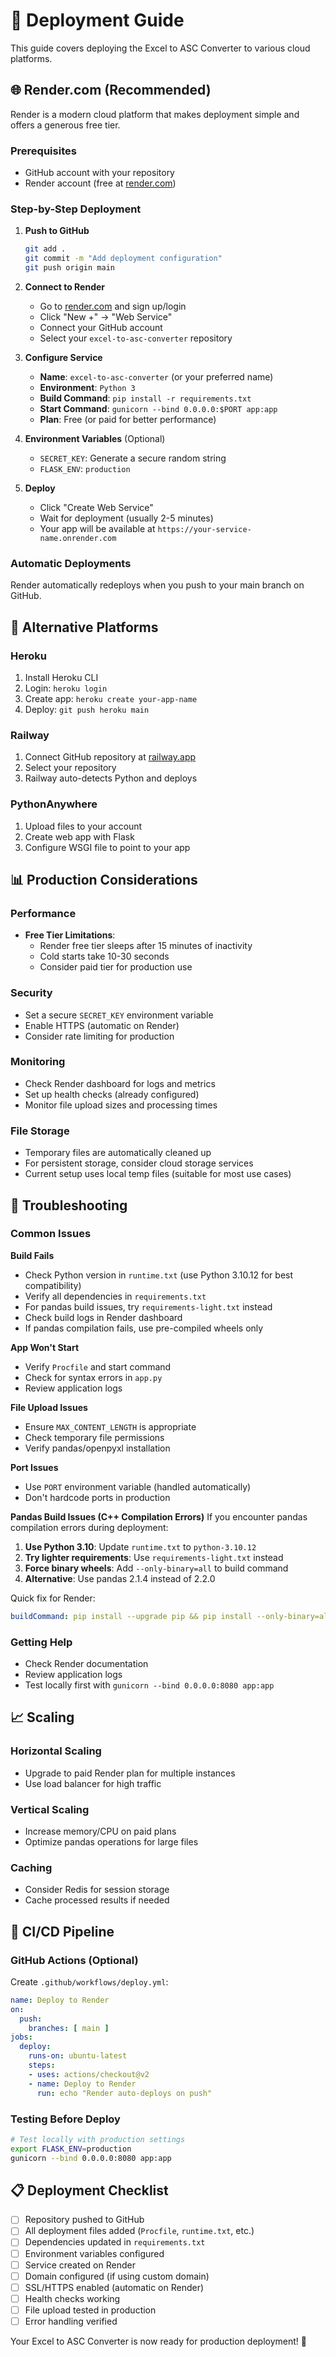 # 🚀 Deployment Guide

This guide covers deploying the Excel to ASC Converter to various cloud platforms.

## 🌐 Render.com (Recommended)

Render is a modern cloud platform that makes deployment simple and offers a generous free tier.

### Prerequisites
- GitHub account with your repository
- Render account (free at [render.com](https://render.com))

### Step-by-Step Deployment

1. **Push to GitHub**
   ```bash
   git add .
   git commit -m "Add deployment configuration"
   git push origin main
   ```

2. **Connect to Render**
   - Go to [render.com](https://render.com) and sign up/login
   - Click "New +" → "Web Service"
   - Connect your GitHub account
   - Select your `excel-to-asc-converter` repository

3. **Configure Service**
   - **Name**: `excel-to-asc-converter` (or your preferred name)
   - **Environment**: `Python 3`
   - **Build Command**: `pip install -r requirements.txt`
   - **Start Command**: `gunicorn --bind 0.0.0.0:$PORT app:app`
   - **Plan**: Free (or paid for better performance)

4. **Environment Variables** (Optional)
   - `SECRET_KEY`: Generate a secure random string
   - `FLASK_ENV`: `production`

5. **Deploy**
   - Click "Create Web Service"
   - Wait for deployment (usually 2-5 minutes)
   - Your app will be available at `https://your-service-name.onrender.com`

### Automatic Deployments
Render automatically redeploys when you push to your main branch on GitHub.

## 🔧 Alternative Platforms

### Heroku
1. Install Heroku CLI
2. Login: `heroku login`
3. Create app: `heroku create your-app-name`
4. Deploy: `git push heroku main`

### Railway
1. Connect GitHub repository at [railway.app](https://railway.app)
2. Select your repository
3. Railway auto-detects Python and deploys

### PythonAnywhere
1. Upload files to your account
2. Create web app with Flask
3. Configure WSGI file to point to your app

## 📊 Production Considerations

### Performance
- **Free Tier Limitations**: 
  - Render free tier sleeps after 15 minutes of inactivity
  - Cold starts take 10-30 seconds
  - Consider paid tier for production use

### Security
- Set a secure `SECRET_KEY` environment variable
- Enable HTTPS (automatic on Render)
- Consider rate limiting for production

### Monitoring
- Check Render dashboard for logs and metrics
- Set up health checks (already configured)
- Monitor file upload sizes and processing times

### File Storage
- Temporary files are automatically cleaned up
- For persistent storage, consider cloud storage services
- Current setup uses local temp files (suitable for most use cases)

## 🐛 Troubleshooting

### Common Issues

**Build Fails**
- Check Python version in `runtime.txt` (use Python 3.10.12 for best compatibility)
- Verify all dependencies in `requirements.txt`
- For pandas build issues, try `requirements-light.txt` instead
- Check build logs in Render dashboard
- If pandas compilation fails, use pre-compiled wheels only

**App Won't Start**
- Verify `Procfile` and start command
- Check for syntax errors in `app.py`
- Review application logs

**File Upload Issues**
- Ensure `MAX_CONTENT_LENGTH` is appropriate
- Check temporary file permissions
- Verify pandas/openpyxl installation

**Port Issues**
- Use `PORT` environment variable (handled automatically)
- Don't hardcode ports in production

**Pandas Build Issues (C++ Compilation Errors)**
If you encounter pandas compilation errors during deployment:

1. **Use Python 3.10**: Update `runtime.txt` to `python-3.10.12`
2. **Try lighter requirements**: Use `requirements-light.txt` instead
3. **Force binary wheels**: Add `--only-binary=all` to build command
4. **Alternative**: Use pandas 2.1.4 instead of 2.2.0

Quick fix for Render:
```yaml
buildCommand: pip install --upgrade pip && pip install --only-binary=all -r requirements.txt
```

### Getting Help
- Check Render documentation
- Review application logs
- Test locally first with `gunicorn --bind 0.0.0.0:8080 app:app`

## 📈 Scaling

### Horizontal Scaling
- Upgrade to paid Render plan for multiple instances
- Use load balancer for high traffic

### Vertical Scaling
- Increase memory/CPU on paid plans
- Optimize pandas operations for large files

### Caching
- Consider Redis for session storage
- Cache processed results if needed

## 🔄 CI/CD Pipeline

### GitHub Actions (Optional)
Create `.github/workflows/deploy.yml`:

```yaml
name: Deploy to Render
on:
  push:
    branches: [ main ]
jobs:
  deploy:
    runs-on: ubuntu-latest
    steps:
    - uses: actions/checkout@v2
    - name: Deploy to Render
      run: echo "Render auto-deploys on push"
```

### Testing Before Deploy
```bash
# Test locally with production settings
export FLASK_ENV=production
gunicorn --bind 0.0.0.0:8080 app:app
```

## 📋 Deployment Checklist

- [ ] Repository pushed to GitHub
- [ ] All deployment files added (`Procfile`, `runtime.txt`, etc.)
- [ ] Dependencies updated in `requirements.txt`
- [ ] Environment variables configured
- [ ] Service created on Render
- [ ] Domain configured (if using custom domain)
- [ ] SSL/HTTPS enabled (automatic on Render)
- [ ] Health checks working
- [ ] File upload tested in production
- [ ] Error handling verified

Your Excel to ASC Converter is now ready for production deployment! 🎉 